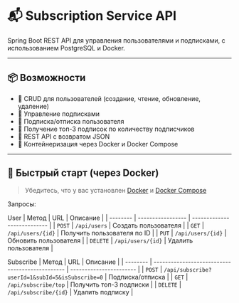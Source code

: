 # 📬 Subscription Service API

Spring Boot REST API для управления пользователями и подписками, с использованием PostgreSQL и Docker.

---

## 📦 Возможности

- 🔹 CRUD для пользователей (создание, чтение, обновление, удаление)
- 🔹 Управление подписками
- 🔹 Подписка/отписка пользователя
- 🔹 Получение топ-3 подписок по количеству подписчиков
- 🔹 REST API с возвратом JSON
- 🔹 Контейнеризация через Docker и Docker Compose

---

## 🚀 Быстрый старт (через Docker)

> Убедитесь, что у вас установлен [Docker](https://www.docker.com/) и [Docker Compose](https://docs.docker.com/compose/)

Запросы:

User
| Метод    | URL               | Описание                    |
| -------- | ----------------- | --------------------------- |
| `POST`   | `/api/users`      | Создать пользователя        |
| `GET`    | `/api/users/{id}` | Получить пользователя по ID |
| `PUT`    | `/api/users/{id}` | Обновить пользователя       |
| `DELETE` | `/api/users/{id}` | Удалить пользователя        |


Subscribe
| Метод    | URL                                             | Описание                |
| -------- | ----------------------------------------------- | ----------------------- |
| `POST`   | `/api/subscribe?userId=1&subId=5&isSubscribe=0` | Подписка/отписка        |
| `GET`    | `/api/subscribe/top`                            | Получить топ-3 подписки |
| `DELETE` | `/api/subscribe/{id}`                           | Удалить подписку        |
